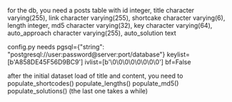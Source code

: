 for the db, you need a posts table with id integer, title character varying(255), link character varying(255), shortcake character varying(6), length integer, md5 character varying(32), key character varying(64), auto_approach character varying(255), auto_solution text

config.py needs pgsql={"string": "postgresql://user:password@server:port/database"} keylist=[b'A858DE45F56D9BC9'] ivlist=[b'\0\0\0\0\0\0\0\0'] bf=False

after the initial dataset load of title and content, you need to populate_shortcodes() populate_lengths() populate_md5() populate_solutions() (the last one takes a while)